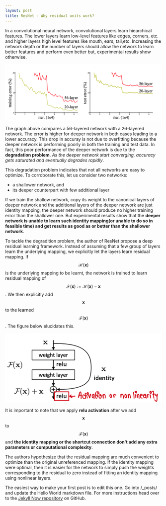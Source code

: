 ```yaml
---
layout: post
title: ResNet - Why residual units work?
---
```




In a convolutional neural network, convolutional layers learn hiearchical features. The lower layers learn low-level features like edges, corners, etc. and higher layers high level features like mouth, ears, tail,etc. Increasing the network depth or the number of layers should allow the network to learn better features and perform even better but, experimental results show otherwise. <talk about increasing the depth helps network but not all deeper network are easy to optimize>

![errors in deeper network](/images/2021-03-10-resnet/error-in-deeper-networks.png)

The graph above compares a 56-layered network with a 26-layered network. The error is higher for deeper network in both cases leading to a lower accuracy.  This drop in accuray is not due to overfitting because the deeper network is performing poorly in both the training and test data. In fact, this poor performance of the deeper network is due to the **degradation problem**. *As the deeper network start converging, accuracy gets saturated and eventually degrades rapidly*. 

This degradation problem indicates that not all networks are easy to optimize. To corroborate this, let us consider two networks:

* a shallower network, and
* its deeper counterpart with few additional layer

If we train the shallow network, copy its weight to the canonical layers of deeper network and the additional layers of the deeper network are just identity mapping, the deeper network should produce no higher training error than the shallower one. But experimental results show that the **deeper network is unable to learn such identity mapping(or unable to do so in feasible time) and get results as good as or better than the shallower network**. 



To tackle the degradition problem, the author of ResNet propose a deep residual learning framework. Instead of assuming that a few group of layers learn the underlying mapping, we explicitly let the layers learn residual mapping. If $$ \mathcal{H}(\textbf{x}) $$ is the underlying mapping to be learnt, the network is trained to learn residual mapping of  $$ \mathcal{F}(\textbf{x}) := \mathcal{H(\textbf{x})}- \textbf{x} $$.  We then explicitly add $$ \textbf{x}$$ to the learned $$ \mathcal{F}(\textbf{x})$$. The figure below elucidates this. 

![errors in deeper network](/images/2021-03-10-resnet/residual-block.png)

It is important to note that we apply **relu activation** after we add $$ \textbf{x}$$ to $$ \mathcal{F}(\textbf{x})$$ and **the identity mapping or the shortcut connection don't add any extra parameters or computational complexity**.



The authors hypothesize that the residual mapping are much convenient to optimize than the original unreferenced mapping. If the identity mapping were optimal, then it is easier for the network to simply push the weights corresponding to the residual to zero instead of fitting an identity mapping using nonlinear layers.

The easiest way to make your first post is to edit this one. Go into /_posts/ and update the Hello World markdown file. For more instructions head over to the [Jekyll Now repository](https://github.com/barryclark/jekyll-now) on GitHub.

